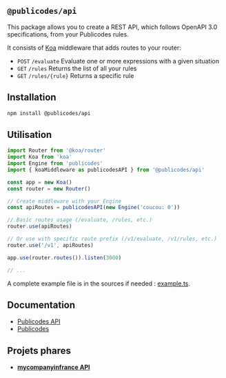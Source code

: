 ## `@publicodes/api`

This package allows you to create a REST API, which follows OpenAPI 3.0 specifications, from your Publicodes rules.

It consists of [Koa](https://github.com/koajs/koa) middleware that adds routes to your router:

-   `POST` `/evaluate` Evaluate one or more expressions with a given situation
-   `GET` `/rules` Returns the list of all your rules
-   `GET` `/rules/{rule}` Returns a specific rule

## Installation

```bash
npm install @publicodes/api
```

## Utilisation

```ts
import Router from '@koa/router'
import Koa from 'koa'
import Engine from 'publicodes'
import { koaMiddleware as publicodesAPI } from '@publicodes/api'

const app = new Koa()
const router = new Router()

// Create middleware with your Engine
const apiRoutes = publicodesAPI(new Engine('coucou: 0'))

// Basic routes usage (/evaluate, /rules, etc.)
router.use(apiRoutes)

// Or use with specific route prefix (/v1/evaluate, /v1/rules, etc.)
router.use('/v1', apiRoutes)

app.use(router.routes()).listen(3000)

// ...
```

A complete example file is in the sources if needed : [example.ts](https://github.com/betagouv/publicodes/blob/master/packages/api/example.ts).

## Documentation

-   [Publicodes API](https://publi.codes/api-rest)
-   [Publicodes](https://publi.codes/)

## Projets phares

-   **[mycompanyinfrance API](https://mycompanyinfrance.urssaf.fr/developer/api)**
